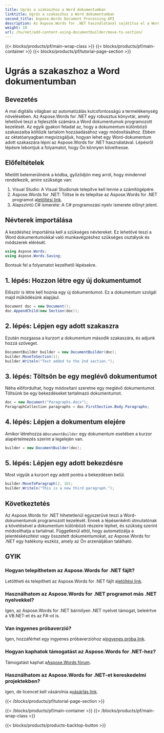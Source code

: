 ```yaml
---
title: Ugrás a szakaszhoz a Word dokumentumban
linktitle: Ugrás a szakaszhoz a Word dokumentumban
second_title: Aspose.Words Document Processing API
description: Az Aspose.Words for .NET használatával sajátítsa el a Word-dokumentumok különböző szakaszaira való átállást a részletes, lépésről lépésre szóló útmutatónkkal.
weight: 10
url: /hu/net/add-content-using-documentbuilder/move-to-section/
---
```


{{< blocks/products/pf/main-wrap-class >}}
{{< blocks/products/pf/main-container >}}
{{< blocks/products/pf/tutorial-page-section >}}

# Ugrás a szakaszhoz a Word dokumentumban

## Bevezetés

A mai digitális világban az automatizálás kulcsfontosságú a termelékenység növelésében. Az Aspose.Words for .NET egy robusztus könyvtár, amely lehetővé teszi a fejlesztők számára a Word dokumentumok programozott kezelését. Az egyik gyakori feladat az, hogy a dokumentum különböző szakaszaiba költözik tartalom hozzáadásához vagy módosításához. Ebben az oktatóanyagban megvizsgáljuk, hogyan lehet egy Word-dokumentum adott szakaszára lépni az Aspose.Words for .NET használatával. Lépésről lépésre lebontjuk a folyamatot, hogy Ön könnyen követhesse.

## Előfeltételek

Mielőtt belemerülnénk a kódba, győződjön meg arról, hogy mindennel rendelkezik, amire szüksége van:

1. Visual Studio: A Visual Studionak telepítve kell lennie a számítógépére.
2.  Aspose.Words for .NET: Töltse le és telepítse az Aspose.Words for .NET programot a[letöltési link](https://releases.aspose.com/words/net/).
3. Alapszintű C# ismerete: A C# programozási nyelv ismerete előnyt jelent.

## Névterek importálása

A kezdéshez importálnia kell a szükséges névtereket. Ez lehetővé teszi a Word dokumentumokkal való munkavégzéshez szükséges osztályok és módszerek elérését.

```csharp
using Aspose.Words;
using Aspose.Words.Saving;
```

Bontsuk fel a folyamatot kezelhető lépésekre.

## 1. lépés: Hozzon létre egy új dokumentumot

Először is létre kell hoznia egy új dokumentumot. Ez a dokumentum szolgál majd működésünk alapjául.

```csharp
Document doc = new Document();
doc.AppendChild(new Section(doc));
```

## 2. lépés: Lépjen egy adott szakaszra

Ezután mozgassa a kurzort a dokumentum második szakaszára, és adjunk hozzá szöveget.

```csharp
DocumentBuilder builder = new DocumentBuilder(doc);
builder.MoveToSection(1);
builder.Writeln("Text added to the 2nd section.");
```

## 3. lépés: Töltsön be egy meglévő dokumentumot

Néha előfordulhat, hogy módosítani szeretne egy meglévő dokumentumot. Töltsünk be egy bekezdéseket tartalmazó dokumentumot.

```csharp
doc = new Document("Paragraphs.docx");
ParagraphCollection paragraphs = doc.FirstSection.Body.Paragraphs;
```

## 4. lépés: Lépjen a dokumentum elejére

Amikor létrehozza a`DocumentBuilder` egy dokumentum esetében a kurzor alapértelmezés szerint a legelején van.

```csharp
builder = new DocumentBuilder(doc);
```

## 5. lépés: Lépjen egy adott bekezdésre

Most vigyük a kurzort egy adott pontra a bekezdésen belül.

```csharp
builder.MoveToParagraph(2, 10);
builder.Writeln("This is a new third paragraph.");
```

## Következtetés

Az Aspose.Words for .NET hihetetlenül egyszerűvé teszi a Word-dokumentumok programozott kezelését. Ennek a lépésenkénti útmutatónak a követésével a dokumentum különböző részeire léphet, és szükség szerint módosíthatja a tartalmat. Függetlenül attól, hogy automatizálja a jelentéskészítést vagy összetett dokumentumokat, az Aspose.Words for .NET egy hatékony eszköz, amely az Ön arzenáljában található.

## GYIK

### Hogyan telepíthetem az Aspose.Words for .NET fájlt?
 Letöltheti és telepítheti az Aspose.Words for .NET fájlt a[letöltési link](https://releases.aspose.com/words/net/).

### Használhatom az Aspose.Words for .NET programot más .NET nyelvekkel?
Igen, az Aspose.Words for .NET bármilyen .NET nyelvet támogat, beleértve a VB.NET-et és az F#-ot is.

### Van ingyenes próbaverzió?
 Igen, hozzáférhet egy ingyenes próbaverzióhoz a[ingyenes próba link](https://releases.aspose.com/).

### Hogyan kaphatok támogatást az Aspose.Words for .NET-hez?
 Támogatást kaphat a[Aspose.Words fórum](https://forum.aspose.com/c/words/8).

### Használhatom az Aspose.Words for .NET-et kereskedelmi projektekben?
 Igen, de licencet kell vásárolnia a[vásárlás link](https://purchase.aspose.com/buy).

{{< /blocks/products/pf/tutorial-page-section >}}

{{< /blocks/products/pf/main-container >}}
{{< /blocks/products/pf/main-wrap-class >}}

{{< blocks/products/products-backtop-button >}}
